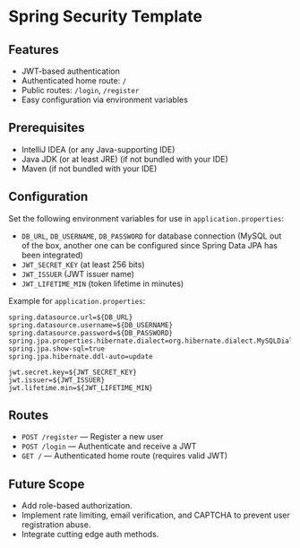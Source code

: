# Spring Security Template

## Features

- JWT-based authentication
- Authenticated home route: `/`
- Public routes: `/login`, `/register`
- Easy configuration via environment variables

## Prerequisites

- IntelliJ IDEA (or any Java-supporting IDE)
- Java JDK (or at least JRE) (if not bundled with your IDE)
- Maven (if not bundled with your IDE)

## Configuration

Set the following environment variables for use in `application.properties`:

- `DB_URL`, `DB_USERNAME`, `DB_PASSWORD` for database connection (MySQL out of the box, another one can be configured since Spring Data JPA has been integrated)
- `JWT_SECRET_KEY` (at least 256 bits)
- `JWT_ISSUER` (JWT issuer name)
- `JWT_LIFETIME_MIN` (token lifetime in minutes)

Example for `application.properties`:
```
spring.datasource.url=${DB_URL}
spring.datasource.username=${DB_USERNAME}
spring.datasource.password=${DB_PASSWORD}
spring.jpa.properties.hibernate.dialect=org.hibernate.dialect.MySQLDialect
spring.jpa.show-sql=true
spring.jpa.hibernate.ddl-auto=update

jwt.secret.key=${JWT_SECRET_KEY}
jwt.issuer=${JWT_ISSUER}
jwt.lifetime.min=${JWT_LIFETIME_MIN}
```

## Routes

- `POST /register` — Register a new user
- `POST /login` — Authenticate and receive a JWT
- `GET /` — Authenticated home route (requires valid JWT)

## Future Scope

- Add role-based authorization.
- Implement rate limiting, email verification, and CAPTCHA to prevent user registration abuse.
- Integrate cutting edge auth methods.